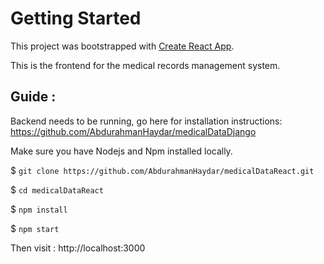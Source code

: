# Getting Started 

This project was bootstrapped with [Create React App](https://github.com/facebook/create-react-app).

This is the frontend for the medical records management system.

## Guide :

Backend needs to be running, go here for installation instructions: https://github.com/AbdurahmanHaydar/medicalDataDjango

Make sure you have Nodejs and Npm installed locally.

$ `git clone https://github.com/AbdurahmanHaydar/medicalDataReact.git`

$ `cd medicalDataReact`

$ `npm install`

$ `npm start`

Then visit : http://localhost:3000
